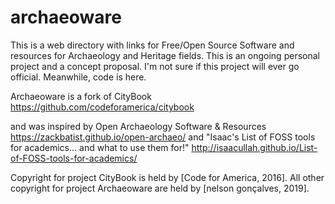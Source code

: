 # archaeoware

This is a web directory with links for Free/Open Source Software and resources for Archaeology and Heritage fields. This is an ongoing personal project and a concept proposal. I'm not sure if this project will ever go official. Meanwhile, code is here.

Archaeoware is a fork of CityBook https://github.com/codeforamerica/citybook

and was inspired by Open Archaeology Software & Resources https://zackbatist.github.io/open-archaeo/ and "Isaac's List of FOSS tools for academics... and what to use them for!" http://isaacullah.github.io/List-of-FOSS-tools-for-academics/


Copyright for project CityBook is held by [Code for America, 2016]. All other copyright for project Archaeoware are held by [nelson gonçalves, 2019].
